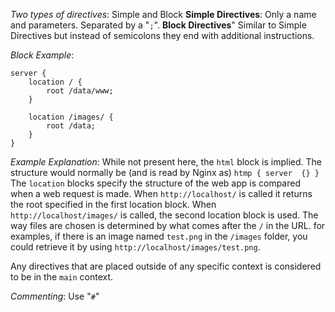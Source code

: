 *Two types of directives*: Simple and Block
**Simple Directives**:
	Only a name and parameters.
	Separated by a "`;`".
**Block Directives**"
	Similar to Simple Directives but instead of semicolons they end with additional instructions.

*Block Example*:
```nginx
server {
	location / {
		root /data/www;
	}

	location /images/ {
		root /data;
	}
}
```
*Example Explanation*:
	While not present here, the `html` block is implied. The structure would normally be (and is read by Nginx as) `htmp { server  {} }`
	The `location` blocks specify the structure of the web app is compared when a web request is made. When `http://localhost/` is called it returns the root specified in the first location block. When `http://localhost/images/` is called, the second location block is used.
	The way files are chosen is determined by what comes after the `/` in the URL. for examples, if there is an image named `test.png` in the `/images` folder, you could retrieve it by using `http://localhost/images/test.png`.

Any directives that are placed outside of any specific context is considered to be in the `main` context.

*Commenting*: Use "`#`"